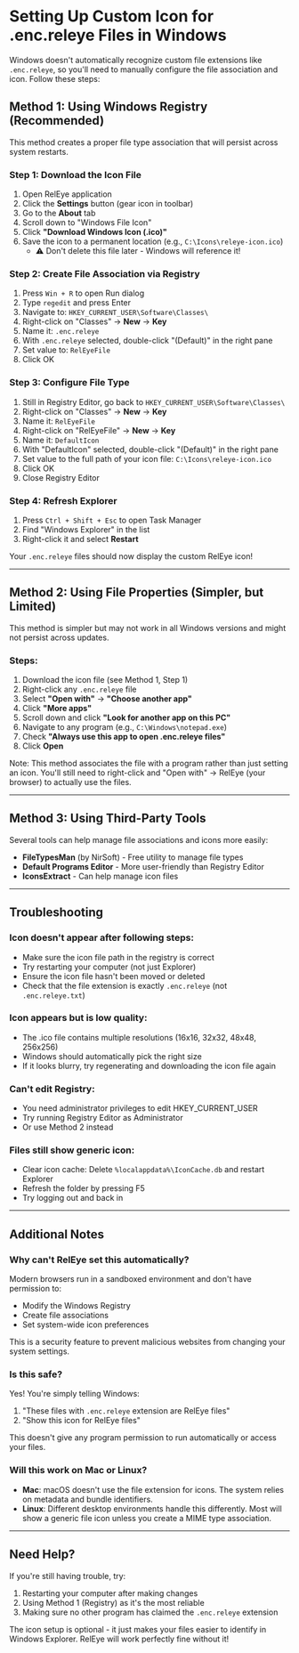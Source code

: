 # Setting Up Custom Icon for .enc.releye Files in Windows

Windows doesn't automatically recognize custom file extensions like `.enc.releye`, so you'll need to manually configure the file association and icon. Follow these steps:

## Method 1: Using Windows Registry (Recommended)

This method creates a proper file type association that will persist across system restarts.

### Step 1: Download the Icon File

1. Open RelEye application
2. Click the **Settings** button (gear icon in toolbar)
3. Go to the **About** tab
4. Scroll down to "Windows File Icon"
5. Click **"Download Windows Icon (.ico)"**
6. Save the icon to a permanent location (e.g., `C:\Icons\releye-icon.ico`)
   - ⚠️ Don't delete this file later - Windows will reference it!

### Step 2: Create File Association via Registry

1. Press `Win + R` to open Run dialog
2. Type `regedit` and press Enter
3. Navigate to: `HKEY_CURRENT_USER\Software\Classes\`
4. Right-click on "Classes" → **New** → **Key**
5. Name it: `.enc.releye`
6. With `.enc.releye` selected, double-click "(Default)" in the right pane
7. Set value to: `RelEyeFile`
8. Click OK

### Step 3: Configure File Type

1. Still in Registry Editor, go back to `HKEY_CURRENT_USER\Software\Classes\`
2. Right-click on "Classes" → **New** → **Key**
3. Name it: `RelEyeFile`
4. Right-click on "RelEyeFile" → **New** → **Key**
5. Name it: `DefaultIcon`
6. With "DefaultIcon" selected, double-click "(Default)" in the right pane
7. Set value to the full path of your icon file: `C:\Icons\releye-icon.ico`
8. Click OK
9. Close Registry Editor

### Step 4: Refresh Explorer

1. Press `Ctrl + Shift + Esc` to open Task Manager
2. Find "Windows Explorer" in the list
3. Right-click it and select **Restart**

Your `.enc.releye` files should now display the custom RelEye icon!

---

## Method 2: Using File Properties (Simpler, but Limited)

This method is simpler but may not work in all Windows versions and might not persist across updates.

### Steps:

1. Download the icon file (see Method 1, Step 1)
2. Right-click any `.enc.releye` file
3. Select **"Open with"** → **"Choose another app"**
4. Click **"More apps"**
5. Scroll down and click **"Look for another app on this PC"**
6. Navigate to any program (e.g., `C:\Windows\notepad.exe`)
7. Check **"Always use this app to open .enc.releye files"**
8. Click **Open**

Note: This method associates the file with a program rather than just setting an icon. You'll still need to right-click and "Open with" → RelEye (your browser) to actually use the files.

---

## Method 3: Using Third-Party Tools

Several tools can help manage file associations and icons more easily:

- **FileTypesMan** (by NirSoft) - Free utility to manage file types
- **Default Programs Editor** - More user-friendly than Registry Editor
- **IconsExtract** - Can help manage icon files

---

## Troubleshooting

### Icon doesn't appear after following steps:
- Make sure the icon file path in the registry is correct
- Try restarting your computer (not just Explorer)
- Ensure the icon file hasn't been moved or deleted
- Check that the file extension is exactly `.enc.releye` (not `.enc.releye.txt`)

### Icon appears but is low quality:
- The .ico file contains multiple resolutions (16x16, 32x32, 48x48, 256x256)
- Windows should automatically pick the right size
- If it looks blurry, try regenerating and downloading the icon file again

### Can't edit Registry:
- You need administrator privileges to edit HKEY_CURRENT_USER
- Try running Registry Editor as Administrator
- Or use Method 2 instead

### Files still show generic icon:
- Clear icon cache: Delete `%localappdata%\IconCache.db` and restart Explorer
- Refresh the folder by pressing F5
- Try logging out and back in

---

## Additional Notes

### Why can't RelEye set this automatically?

Modern browsers run in a sandboxed environment and don't have permission to:
- Modify the Windows Registry
- Create file associations
- Set system-wide icon preferences

This is a security feature to prevent malicious websites from changing your system settings.

### Is this safe?

Yes! You're simply telling Windows:
1. "These files with `.enc.releye` extension are RelEye files"
2. "Show this icon for RelEye files"

This doesn't give any program permission to run automatically or access your files.

### Will this work on Mac or Linux?

- **Mac**: macOS doesn't use the file extension for icons. The system relies on metadata and bundle identifiers.
- **Linux**: Different desktop environments handle this differently. Most will show a generic file icon unless you create a MIME type association.

---

## Need Help?

If you're still having trouble, try:
1. Restarting your computer after making changes
2. Using Method 1 (Registry) as it's the most reliable
3. Making sure no other program has claimed the `.enc.releye` extension

The icon setup is optional - it just makes your files easier to identify in Windows Explorer. RelEye will work perfectly fine without it!
